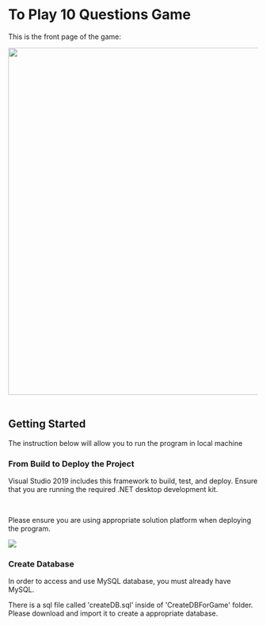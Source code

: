<h1><b>To Play 10 Questions Game</b></h1>

This is the front page of the game:

<img src="https://user-images.githubusercontent.com/70799519/103854118-0bca1480-50f3-11eb-8164-1f1e2a194e1c.png" width="700px">
<br/><br/>
<h2><b>Getting Started</h2></b>
The instruction below will allow you to run the program in local machine

<br/>
<h3><b>From Build to Deploy the Project</b></h3>
<p>Visual Studio 2019 includes this framework to build, test, and deploy. Ensure that you are running the required .NET desktop development kit.</p>

<br>
<p>Please ensure you are using appropriate solution platform when deploying the program.</p>
<img src=https://user-images.githubusercontent.com/70799519/103855137-59e01780-50f5-11eb-9b59-42af3b155d61.png>

<br/>
<h3><b>Create Database</b></h3>
<p>In order to access and use MySQL database, you must already have MySQL.</p>

There is a sql file called 'createDB.sql' inside of 'CreateDBForGame' folder.
Please download and import it to create a appropriate database.
